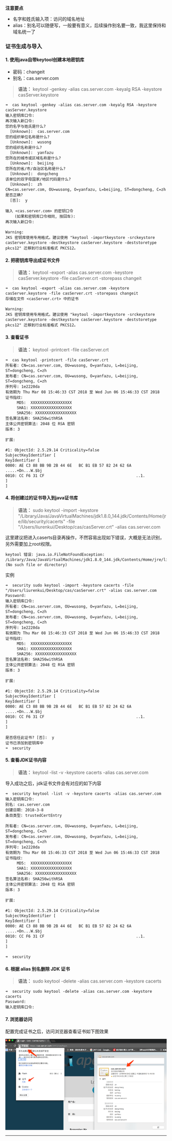 
**注意要点**  
- 名字和姓氏输入项：访问的域名地址
- alias：别名可以随便写，一般要有意义，后续操作别名要一致，我这里保持和域名统一了

### 证书生成与导入

#### 1. 使用java自带keytool创建本地密钥库
- 密码：changeit
- 别名：cas.server.com

> **语法：** keytool -genkey -alias cas.server.com -keyalg RSA -keystore casServer.keystore

```basic
➜  cas keytool -genkey -alias cas.server.com -keyalg RSA -keystore casServer.keystore
输入密钥库口令:  
再次输入新口令:
您的名字与姓氏是什么?
  [Unknown]:  cas.server.com
您的组织单位名称是什么?
  [Unknown]:  wusong
您的组织名称是什么?
  [Unknown]:  yanfazu
您所在的城市或区域名称是什么?
  [Unknown]:  beijing
您所在的省/市/自治区名称是什么?
  [Unknown]:  dongcheng
该单位的双字母国家/地区代码是什么?
  [Unknown]:  zh
CN=cas.server.com, OU=wusong, O=yanfazu, L=beijing, ST=dongcheng, C=zh是否正确?
  [否]:  y

输入 <cas.server.com> 的密钥口令
	(如果和密钥库口令相同, 按回车):  
再次输入新口令:

Warning:
JKS 密钥库使用专用格式。建议使用 "keytool -importkeystore -srckeystore casServer.keystore -destkeystore casServer.keystore -deststoretype pkcs12" 迁移到行业标准格式 PKCS12。
```


#### 2. 把密钥库导出成证书文件

> **语法：** keytool -export -alias cas.server.com -keystore casServer.keystore -file casServer.crt -storepass changeit

```basic
➜  cas keytool -export -alias cas.server.com -keystore casServer.keystore -file casServer.crt -storepass changeit
存储在文件 <casServer.crt> 中的证书

Warning:
JKS 密钥库使用专用格式。建议使用 "keytool -importkeystore -srckeystore casServer.keystore -destkeystore casServer.keystore -deststoretype pkcs12" 迁移到行业标准格式 PKCS12。
```

#### 3. 查看证书

> **语法：** keytool -printcert -file casServer.crt

```basic
➜  cas keytool -printcert -file casServer.crt
所有者: CN=cas.server.com, OU=wusong, O=yanfazu, L=beijing, ST=dongcheng, C=zh
发布者: CN=cas.server.com, OU=wusong, O=yanfazu, L=beijing, ST=dongcheng, C=zh
序列号: 1e2220da
有效期为 Thu Mar 08 15:46:33 CST 2018 至 Wed Jun 06 15:46:33 CST 2018
证书指纹:
	 MD5:  XXXXXXXXXXXXXXXXXX
	 SHA1: XXXXXXXXXXXXXXXXXX
	 SHA256: XXXXXXXXXXXXXXXXXX
签名算法名称: SHA256withRSA
主体公共密钥算法: 2048 位 RSA 密钥
版本: 3

扩展:

#1: ObjectId: 2.5.29.14 Criticality=false
SubjectKeyIdentifier [
KeyIdentifier [
0000: AE C3 88 BB 9B 2B 44 6E   BC B1 EB 57 82 24 62 6A  .....+Dn...W.$bj
0010: CC F6 31 CF                                        ..1.
]
]
```

#### 4. 将创建过的证书导入到java证书库

> **语法：** sudo keytool -import -keystore "/Library/Java/JavaVirtualMachines/jdk1.8.0_144.jdk/Contents/Home/jre/lib/security/cacerts" -file "/Users/liurenkui/Desktop/cas/casServer.crt" -alias cas.server.com


这里建议把进入caserts目录再操作，不然容易出现如下错误，大概是无法识别，另外需要加上root权限。

```basic
keytool 错误: java.io.FileNotFoundException: /Library/Java/JavaVirtualMachines/jdk1.8.0_144.jdk/Contents/Home/jre/lib/security/cacerts (No such file or directory)
```

实例

```basic
➜  security sudo keytool -import -keystore cacerts -file "/Users/liurenkui/Desktop/cas/casServer.crt" -alias cas.server.com
Password:
输入密钥库口令:  
所有者: CN=cas.server.com, OU=wusong, O=yanfazu, L=beijing, ST=dongcheng, C=zh
发布者: CN=cas.server.com, OU=wusong, O=yanfazu, L=beijing, ST=dongcheng, C=zh
序列号: 1e2220da
有效期为 Thu Mar 08 15:46:33 CST 2018 至 Wed Jun 06 15:46:33 CST 2018
证书指纹:
	 MD5:  XXXXXXXXXXXXXXXXXX
	 SHA1: XXXXXXXXXXXXXXXXXX
	 SHA256: XXXXXXXXXXXXXXXXXX
签名算法名称: SHA256withRSA
主体公共密钥算法: 2048 位 RSA 密钥
版本: 3

扩展:

#1: ObjectId: 2.5.29.14 Criticality=false
SubjectKeyIdentifier [
KeyIdentifier [
0000: AE C3 88 BB 9B 2B 44 6E   BC B1 EB 57 82 24 62 6A  .....+Dn...W.$bj
0010: CC F6 31 CF                                        ..1.
]
]

是否信任此证书? [否]:  y
证书已添加到密钥库中
➜  security
```

#### 5. 查看JDK证书内容

> **语法：** keytool -list -v -keystore cacerts -alias cas.server.com

导入成功之后，jdk证书文件会有对应的如下内容

``` basic
➜  security keytool -list -v -keystore cacerts -alias cas.server.com
输入密钥库口令:  
别名: cas.server.com
创建日期: 2018-3-8
条目类型: trustedCertEntry

所有者: CN=cas.server.com, OU=wusong, O=yanfazu, L=beijing, ST=dongcheng, C=zh
发布者: CN=cas.server.com, OU=wusong, O=yanfazu, L=beijing, ST=dongcheng, C=zh
序列号: 1e2220da
有效期为 Thu Mar 08 15:46:33 CST 2018 至 Wed Jun 06 15:46:33 CST 2018
证书指纹:
	 MD5:  XXXXXXXXXXXXXXXXXX
	 SHA1: XXXXXXXXXXXXXXXXXX
	 SHA256: XXXXXXXXXXXXXXXXXX
签名算法名称: SHA256withRSA
主体公共密钥算法: 2048 位 RSA 密钥
版本: 3

扩展:

#1: ObjectId: 2.5.29.14 Criticality=false
SubjectKeyIdentifier [
KeyIdentifier [
0000: AE C3 88 BB 9B 2B 44 6E   BC B1 EB 57 82 24 62 6A  .....+Dn...W.$bj
0010: CC F6 31 CF                                        ..1.
]
]

➜  security

```
#### 6. 根据 alias 别名删除 JDK 证书

> **语法：** sudo keytool -delete -alias cas.server.com -keystore cacerts

```basic
➜  security sudo keytool -delete -alias cas.server.com -keystore cacerts
Password:
输入密钥库口令:  
```

#### 7. 浏览器访问

配置完成证书之后，访问浏览器查看证书如下图效果

![image](/assets/images/certificate.png)






****
